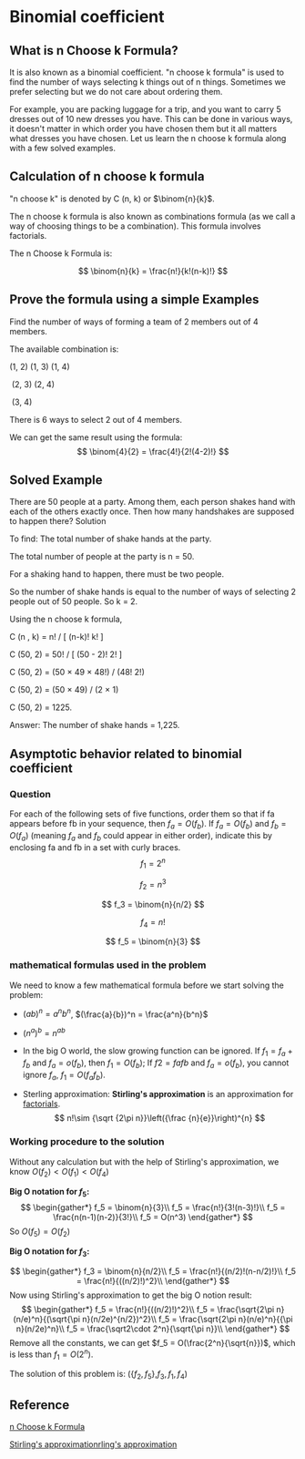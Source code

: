 # Binomial coefficient

## What is n Choose k Formula?

It is also known as a binomial coefficient. "n choose k formula" is used to find the number of ways selecting k things out of n things. Sometimes we prefer selecting but we do not care about ordering them. 

For example, you are packing luggage for a trip, and you want to carry 5 dresses out of 10 new dresses you have. This can be done in various ways, it doesn't matter in which order you have chosen them but it all matters what dresses you have chosen. Let us learn the n choose k formula along with a few solved examples.

## Calculation of n choose k formula

"n choose k" is denoted by C (n, k)  or  $\binom{n}{k}$.


The n choose k formula is also known as combinations formula (as we call a way of choosing things to be a combination). This formula involves factorials.

The n Choose k Formula is:

$$
\binom{n}{k} = \frac{n!}{k!(n-k)!}
$$

## Prove the formula using a simple Examples 

Find the number of ways of forming a team of 2 members out of 4 members.

The available combination is:

(1, 2) (1, 3) (1, 4)

​          (2, 3) (2, 4)

​                   (3, 4)

There is 6 ways to select 2 out of 4 members. 

We can get the same result using the formula:
$$
\binom{4}{2} = \frac{4!}{2!(4-2)!}
$$


## Solved Example

There are 50 people at a party. Among them, each person shakes hand with each of the others exactly once. Then how many handshakes are supposed to happen there?
Solution

To find: The total number of shake hands at the party.

The total number of people at the party is n = 50.

For a shaking hand to happen, there must be two people.

So the number of shake hands is equal to the number of ways of selecting 2 people out of 50 people. So k = 2.

Using the n choose k formula,

C (n , k) = n! / [ (n-k)! k! ]

C (50, 2) = 50! / [ (50 - 2)! 2! ]

C (50, 2) = (50 × 49 × 48!) / (48! 2!)

C (50, 2) = (50 × 49) / (2 × 1)

C (50, 2) = 1225.

Answer: The number of shake hands = 1,225.

## Asymptotic behavior related to binomial coefficient 
### Question

For each of the following sets of five functions, order them so that if fa appears before fb in your sequence, then $f_a = O(f_b)$. If $f_a = O(f_b)$ and $f_b = O(f_a)$ (meaning $f_a$ and $f_b$ could appear in either order), indicate this by enclosing fa and fb in a set with curly braces.
$$
f_1 = 2^n
$$

$$
f_2 = n^3
$$

$$
f_3 = \binom{n}{n/2}
$$

$$
f_4 = n!
$$

$$
f_5 = \binom{n}{3}
$$

### mathematical formulas used in the problem

We need to know a few mathematical formula before we start solving the problem:

* $({a}{b})^n = {a^n}{b^n}$, $(\frac{a}{b})^n = \frac{a^n}{b^n}$

* $(n^a)^b = n^{ab}$

* In the big O world, the slow growing function can be ignored. If $f_1= f_a + f_b$  and $f_a=o(f_b)$, then $f_1=O(f_b)$; If $f2= fa fb$ and $f_a=o(f_b)$, you cannot ignore $f_a$, $f_1=O(f_a f_b)$. 

* Sterling approximation: **Stirling's approximation**  is an approximation for [factorials](https://en.wikipedia.org/wiki/Factorial).
  $$
  n!\sim {\sqrt {2\pi n}}\left({\frac {n}{e}}\right)^{n}
  $$

### Working procedure to the solution

Without any calculation but with the help of Stirling's approximation, we know $O(f_2) < O(f_1) < O(f_4)$

**Big O notation for $f_5$:**
$$
\begin{gather*}
f_5 = \binom{n}{3}\\
f_5 = \frac{n!}{3!(n-3)!}\\
f_5 = \frac{n(n-1)(n-2)}{3!}\\
f_5 = O(n^3)
\end{gather*}
$$
So $O(f_5)=O(f_2)$



**Big O notation for $f_3$:**


$$
\begin{gather*}
f_3 = \binom{n}{n/2}\\
f_5 = \frac{n!}{(n/2)!(n-n/2)!}\\
f_5 = \frac{n!}{((n/2)!)^2}\\
\end{gather*}
$$
Now using Stirling's approximation to get the big O notion result:
$$
\begin{gather*}
f_5 = \frac{n!}{((n/2)!)^2}\\
f_5 = \frac{\sqrt{2\pi n}(n/e)^n}{(\sqrt{\pi n}(n/2e)^{n/2})^2}\\
f_5 = \frac{\sqrt{2\pi n}(n/e)^n}{{\pi n}(n/2e)^n}\\
f_5 = \frac{\sqrt2\cdot 2^n}{\sqrt{\pi n}}\\
\end{gather*}
$$
Remove all the constants, we can get $f_5 = O(\frac{2^n}{\sqrt{n}})$, which is less than $f_1 = O(2^n)$.

The solution of this problem is: ({$f_2, f_5$},$f_3, f_1, f_4$)

## Reference

[n Choose k Formula](https://www.cuemath.com/n-choose-k-formula/)

[Stirling's approximationrling's approximation](https://en.wikipedia.org/wiki/Stirling%27s_approximation)



# 

